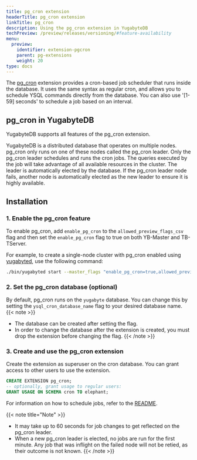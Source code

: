 ```yaml
---
title: pg_cron extension
headerTitle: pg_cron extension
linkTitle: pg_cron
description: Using the pg_cron extension in YugabyteDB
techPreview: /preview/releases/versioning/#feature-availability
menu:
  preview:
    identifier: extension-pgcron
    parent: pg-extensions
    weight: 20
type: docs
---
```


The [pg_cron](https://github.com/citusdata/pg_cron) extension provides a cron-based job scheduler that runs inside the database. It uses the same syntax as regular cron, and allows you to schedule YSQL commands directly from the database. You can also use '[1-59] seconds' to schedule a job based on an interval.

## pg_cron in YugabyteDB
YugabyteDB supports all features of the pg_cron extension.

YugabyteDB is a distributed database that operates on multiple nodes. pg_cron only runs on one of these nodes called the pg_cron leader. Only the pg_cron leader schedules and runs the cron jobs. The queries executed by the job will take advantage of all available resources in the cluster. The leader is automatically elected by the database. If the pg_cron leader node fails, another node is automatically elected as the new leader to ensure it is highly available.

## Installation

### 1. Enable the pg_cron feature
To enable pg_cron, add `enable_pg_cron` to the `allowed_preview_flags_csv` flag and then set the `enable_pg_cron` flag to true on both YB-Master and TB-TServer.

For example, to create a single-node cluster with pg_cron enabled using [yugabyted](../../../../reference/configuration/yugabyted/), use the following  command:
```sh
./bin/yugabyted start --master_flags "enable_pg_cron=true,allowed_preview_flags_csv=enable_pg_cron" --tserver_flags "enable_pg_cron=true,allowed_preview_flags_csv=enable_pg_cron" --ui false
```

### 2. Set the pg_cron database (optional)
By default, pg_cron runs on the `yugabyte` database. You can change this by setting the `ysql_cron_database_name` flag to your desired database name.
{{< note >}}
- The database can be created after setting the flag.
- In order to change the database after the extension is created, you must drop the extension before changing the flag.
{{< /note >}}


### 3. Create and use the pg_cron extension
Create the extension as superuser on the cron database.
You can grant access to other users to use the extension.

```sql
CREATE EXTENSION pg_cron;
-- optionally, grant usage to regular users:
GRANT USAGE ON SCHEMA cron TO elephant;
```

For information on how to schedule jobs, refer to the [README](https://github.com/yugabyte/yugabyte-db/blob/master/src/postgres/third-party-extensions/pg_cron/README.md).

{{< note title="Note" >}}
- It may take up to 60 seconds for job changes to get reflected on the pg_cron leader.
- When a new pg_cron leader is elected, no jobs are run for the first minute. Any job that was inflight on the failed node will not be retied, as their outcome is not known.
{{< /note >}}